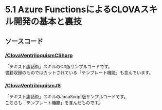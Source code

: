 # 5.1 Azure FunctionsによるCLOVAスキル開発の基本と裏技

## ソースコード

### [/ClovaVentriloquismCSharp](./ClovaVentriloquismCSharp)
「テキスト腹話術」スキルのC#版サンプルコードです。  
書籍収録のものではカットされている「テンプレート機能」も含んでいます。

### [/ClovaVentriloquismJS](./ClovaVentriloquismJS)
「テキスト腹話術」スキルのJacaScript版サンプルコードです。  
こちらも「テンプレート機能」を含んだものです。

